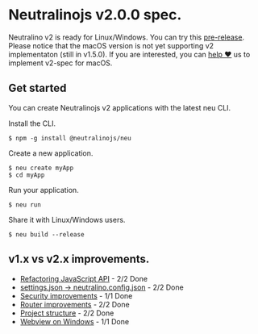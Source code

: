 # Neutralinojs v2.0.0 spec.

Neutralino v2 is ready for Linux/Windows. You can try this [pre-release](https://github.com/neutralinojs/neutralinojs/releases/tag/v2.0.0).
Please notice that the macOS version is not yet supporting v2 implementaton (still in v1.5.0). If you are interested, you can [help ❤️](https://github.com/neutralinojs/neutralinojs/issues/395) us to implement v2-spec for macOS.

## Get started 

You can create Neutralinojs v2 applications with the latest neu CLI.

Install the CLI.

```
$ npm -g install @neutralinojs/neu
```

Create a new application.

```
$ neu create myApp
$ cd myApp
```

Run your application.

```
$ neu run
```

Share it with Linux/Windows users.

```
$ neu build --release
```

## v1.x vs v2.x improvements.

- [Refactoring JavaScript API](js-api-refactoring.md) - 2/2 Done
- [settings.json -> neutralino.config.json](neutralino.config.json.md) - 2/2 Done
- [Security improvements](security.md) - 1/1 Done
- [Router improvements](router.md) - 2/2 Done
- [Project structure](project-structure.md) - 2/2 Done
- [Webview on Windows](webview.md) - 1/1 Done

